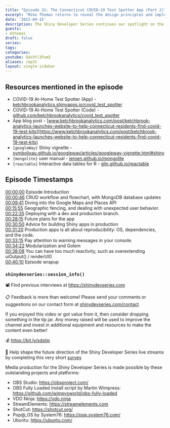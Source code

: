 ```yaml
---
title: "Episode 31: The Connecticut COVID-19 Test Spotter App (Part 2)" 
excerpt: "Mike Thomas returns to reveal the design principles and implementation of key features in the COVID-19 Test Spotter App!"
date: '2022-04-15'
description: The Shiny Developer Series continues our spotlight on the COVID-19 Test Spotter application created by renowned data scientist and entrepreneur Mike Thomas! In this episode we learn how Mike implemented robust database techniques and logic to manage user-supplied data, navigating the use of multiple mapping APIs, and achieving a practical development-to-production strategy for releasing the application to the public. Plus we have a great discussion on what production means in the space of Shiny development, and much more. 
guests:
- mthomas
draft: false
series:
tags:
categories:
youtube: GdxVtl3FwmI
aliases: /ep31
layout: single-sidebar
---
```


## Resources mentioned in the episode

* COVID-19 At-Home Test Spotter (App) - [ketchbrookanalytics.shinyapps.io/covid_test_spotter](https://ketchbrookanalytics.shinyapps.io/covid_test_spotter/)
* COVID-19 At-Home Test Spotter (Code) - [github.com/ketchbrookanalytics/covid_test_spotter](https://github.com/ketchbrookanalytics/covid_test_spotter)
* App blog post - [www.ketchbrookanalytics.com/post/ketchbrook-analytics-launches-website-to-help-connecticut-residents-find-covid-19-test-kits](https://www.ketchbrookanalytics.com/post/ketchbrook-analytics-launches-website-to-help-connecticut-residents-find-covid-19-test-kits)
* `{googleWay}` Shiny vignette - [symbolixau.github.io/googleway/articles/googleway-vignette.html#shiny](https://symbolixau.github.io/googleway/articles/googleway-vignette.html#shiny)
* `{mongolite}` user manual - [jeroen.github.io/mongolite](https://jeroen.github.io/mongolite)
* `{reactable}` Interactive data tables for R - [glin.github.io/reactable](https://glin.github.io/reactable)

## Episode Timestamps

[00:00:00](https://youtube.com/watch?v=GdxVtl3FwmI&t=0s) Episode Introduction </br>
[00:00:46](https://youtube.com/watch?v=GdxVtl3FwmI&t=46s) CRUD workflow and flowchart, with MongoDB database updates </br>
[00:09:41](https://youtube.com/watch?v=GdxVtl3FwmI&t=581s) Diving into the Google Maps and Places API </br>
[00:15:55](https://youtube.com/watch?v=GdxVtl3FwmI&t=955s) Geographic fencing, and dealing with unexpected user behavior.  </br>
[00:22:35](https://youtube.com/watch?v=GdxVtl3FwmI&t=1355s) Deploying with a dev and production branch. </br>
[00:28:15](https://youtube.com/watch?v=GdxVtl3FwmI&t=1695s) Future plans for the app </br>
[00:30:50](https://youtube.com/watch?v=GdxVtl3FwmI&t=1850s) Advice for building Shiny apps in production </br>
[00:31:20](https://youtube.com/watch?v=GdxVtl3FwmI&t=1880s) Production apps is all about reproducibility: OS, dependencies, and the code. </br>
[00:33:15](https://youtube.com/watch?v=GdxVtl3FwmI&t=1995s) Pay attention to warning messages in your console. </br>
[00:34:22](https://youtube.com/watch?v=GdxVtl3FwmI&t=2062s) Modularization and Golem </br>
[00:38:08](https://youtube.com/watch?v=GdxVtl3FwmI&t=2288s) You can have too much reactivity, such as overextending uiOutput() / renderUI() </br>
[00:40:10](https://youtube.com/watch?v=GdxVtl3FwmI&t=2410s) Episode wrapup </br>

### `shinydevseries::session_info()`

📽 Find previous interviews at <https://shinydevseries.com>

📋 Feedback is more than welcome! Please send your comments or suggestions on our contact form at [shinydevseries.com/contact](https://shinydevseries.com/contact)

If you enjoyed this video or got value from it, then consider dropping something in the tip jar. Any money raised will be used to improve the channel and invest in additional equipment and resources to make the content even better!

💰 <https://bit.ly/sdstip>

📨 Help shape the future direction of the Shiny Developer Series live streams by completing this very short [survey](https://forms.gle/wuveHJWZLjuzBQaC7)

Media production for the Shiny Developer Series is made possible by these outstanding projects and platforms:

* OBS Studio: <https://obsproject.com/>
* OBS Fully Loaded install script by Martin Wimpress: <https://github.com/wimpysworld/obs-fully-loaded>
* VDO Ninja: <https://vdo.ninja>
* StreamElements: <https://streamelements.com>
* ShotCut: <https://shotcut.org/>
* Pop@_OS by System76: <https://pop.system76.com/>
* Ubuntu: <https://ubuntu.com/>
